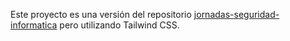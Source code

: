 Este proyecto es una versión del repositorio [jornadas-seguridad-informatica](https://github.com/jramma/jornadas-seguridad-informatica) pero utilizando Tailwind CSS.
